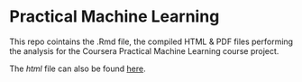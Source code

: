 # Practical Machine Learning  

This repo cointains the .Rmd file, the compiled HTML & PDF files performing the analysis for the Coursera Practical Machine Learning course project.

The *html* file can also be found [here](http://rpubs.com/Filomena71/186681).
